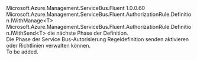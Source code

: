 <Type Name="IWithSendOrManage&lt;T&gt;" FullName="Microsoft.Azure.Management.ServiceBus.Fluent.AuthorizationRule.Definition.IWithSendOrManage&lt;T&gt;">
  <TypeSignature Language="C#" Value="public interface IWithSendOrManage&lt;T&gt; : Microsoft.Azure.Management.ServiceBus.Fluent.AuthorizationRule.Definition.IWithManage&lt;T&gt;, Microsoft.Azure.Management.ServiceBus.Fluent.AuthorizationRule.Definition.IWithSend&lt;T&gt;" />
  <TypeSignature Language="ILAsm" Value=".class public interface auto ansi abstract IWithSendOrManage`1&lt;T&gt; implements class Microsoft.Azure.Management.ServiceBus.Fluent.AuthorizationRule.Definition.IWithManage`1&lt;!T&gt;, class Microsoft.Azure.Management.ServiceBus.Fluent.AuthorizationRule.Definition.IWithSend`1&lt;!T&gt;" />
  <TypeSignature Language="DocId" Value="T:Microsoft.Azure.Management.ServiceBus.Fluent.AuthorizationRule.Definition.IWithSendOrManage`1" />
  <TypeSignature Language="VB.NET" Value="Public Interface IWithSendOrManage(Of T)&#xA;Implements IWithManage(Of T), IWithSend(Of T)" />
  <TypeSignature Language="F#" Value="type IWithSendOrManage&lt;'T&gt; = interface&#xA;    interface IWithSend&lt;'T&gt;&#xA;    interface IWithManage&lt;'T&gt;" />
  <AssemblyInfo>
    <AssemblyName>Microsoft.Azure.Management.ServiceBus.Fluent</AssemblyName>
    <AssemblyVersion>1.0.0.60</AssemblyVersion>
  </AssemblyInfo>
  <TypeParameters>
    <TypeParameter Name="T" />
  </TypeParameters>
  <Interfaces>
    <Interface>
      <InterfaceName>Microsoft.Azure.Management.ServiceBus.Fluent.AuthorizationRule.Definition.IWithManage&lt;T&gt;</InterfaceName>
    </Interface>
    <Interface>
      <InterfaceName>Microsoft.Azure.Management.ServiceBus.Fluent.AuthorizationRule.Definition.IWithSend&lt;T&gt;</InterfaceName>
    </Interface>
  </Interfaces>
  <Docs>
    <typeparam name="T">die nächste Phase der Definition.</typeparam>
    <summary>
            Die Phase der Service Bus-Autorisierung Regeldefinition senden aktivieren oder Richtlinien verwalten können.
            </summary>
    <remarks>To be added.</remarks>
  </Docs>
  <Members />
</Type>